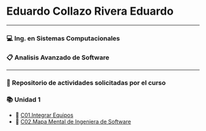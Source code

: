 #  Eduardo Collazo Rivera Eduardo 
___
###   :computer: Ing. en Sistemas Computacionales
###  :clipboard: Analisis Avanzado de Software
___
###  :file_folder: Repositorio de actividades solicitadas por el curso 
###  :books: Unidad 1
* :pencil: [C01.Integrar Equipos]((blog/C0.2_EduardoCollazo_Supreme_Coders_.md) ) 
* :pencil: [C02.Mapa Mental de Ingeniera de Software](blog/C0.2_EduardoCollazo_Supreme_Coders_.md) 